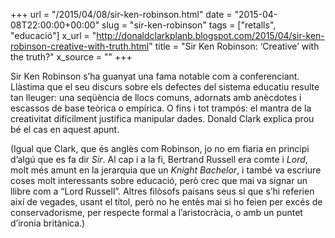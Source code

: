 +++
url = "/2015/04/08/sir-ken-robinson.html"
date = "2015-04-08T22:00:00+00:00"
slug = "sir-ken-robinson"
tags = ["retalls", "educació"]
x_url = "http://donaldclarkplanb.blogspot.com/2015/04/sir-ken-robinson-creative-with-truth.html"
title = "Sir Ken Robinson: ‘Creative’ with the truth?"
x_source = ""
+++


Sir Ken Robinson s’ha guanyat una fama notable com a conferenciant. Llàstima que el seu discurs sobre els defectes del sistema educatiu resulte tan lleuger: una seqüència de llocs comuns, adornats amb anècdotes i escassos de base teòrica o empírica. O fins i tot trampós: el mantra de la creativitat difícilment justifica manipular dades. Donald Clark explica prou bé el cas en aquest apunt.

(Igual que Clark, que és anglès com Robinson, jo no em fiaria en principi d’algú que es fa dir *Sir*. Al cap i a la fi, Bertrand Russell era comte i *Lord*, molt més amunt en la jerarquia que un *Knight Bachelor*, i també va escriure coses molt interessants sobre educació, però crec que mai va signar un llibre com a “Lord Russell”. Altres filòsofs paisans seus sí que s’hi referien així de vegades, usant el títol, però no he entès mai si ho feien per excés de conservadorisme, per respecte formal a l’aristocràcia, o amb un puntet d’ironia britànica.)

